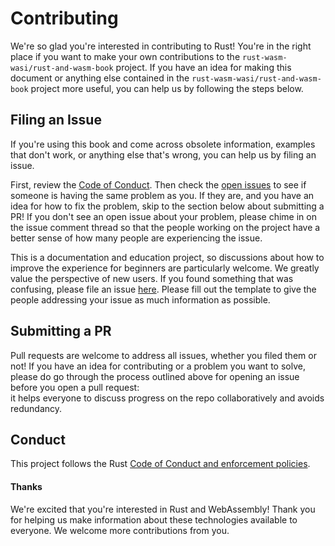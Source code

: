 # Contributing

We're so glad you're interested in contributing to Rust! 
You're in the right place if you want to make your own contributions to the `rust-wasm-wasi/rust-and-wasm-book` project.
If you have an idea for making this document or anything else contained in the `rust-wasm-wasi/rust-and-wasm-book` project more useful, you can help us by following the steps below.

## Filing an Issue

If you're using this book and come across obsolete information, examples that don't work, or anything else that's wrong, you can help us by filing an issue.

First, review the [Code of Conduct][coc]. 
Then check the [open issues][open-issues] to see if someone is having the same problem as you. 
If they are, and you have an idea for how to fix the problem, skip to the section below about submitting a PR! 
If you don't see an open issue about your problem, please chime in on the issue comment thread so that the people working on the project have a better sense of how many people are experiencing the issue.

This is a documentation and education project, so discussions about how to improve the experience for beginners are particularly welcome. 
We greatly value the perspective of new users. 
If you found something that was confusing, please file an issue [here][new-issues]. 
Please fill out the template to give the people addressing your issue as much information as possible.


## Submitting a PR

Pull requests are welcome to address all issues, whether you filed them or not! 
If you have an idea for contributing or a problem you want to solve, please do go through the process outlined above for opening an issue before you open a pull request:  
it helps everyone to discuss progress on the repo collaboratively and avoids redundancy.

## Conduct

This project follows the Rust [Code of Conduct and enforcement policies][coc].


#### Thanks

We're excited that you're interested in Rust and WebAssembly! 
Thank you for helping us make information about these technologies available to everyone. 
We welcome more contributions from you.


[coc]: https://github.com/rust-wasm-wasi/rust-and-wasm-book/blob/master/CODE_OF_CONDUCT.md
[new-issues]: https://github.com/rust-wasm-wasi/rust-and-wasm-book/issues/new
[open-issues]: https://github.com/rust-wasm-wasi/rust-and-wasm-book/issues
